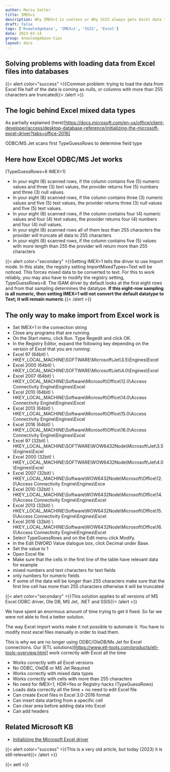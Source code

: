 ```yaml
---
author: Maria Salter
title: IMEX=1
description: Why IMEX=1 is useless or Why SSIS always gets Excel data types wrong
draft: false
tags: ['Knowledgebase', 'IMEX=1', 'SSIS', 'Excel']
date: 2023-03-14
group: knowledgebase-tips
layout: docs
---
```


## Solving problems with loading data from Excel files into databases

{{< alert color="success" >}}Common problem: trying to load the data from Excel file half of the data is coming as nulls, or columns with more than 255 characters are truncated{{< /alert >}}

## The logic behind Excel mixed data types

As partially explained (here)[https://docs.microsoft.com/en-us/office/client-developer/access/desktop-database-reference/initializing-the-microsoft-excel-driver?tabs=office-2016]

ODBC/MS Jet scans first TypeGuessRows to determine field type

## Here how Excel ODBC/MS Jet works

(TypeGuessRows=8 IMEX=1)

- In your eight (8) scanned rows, if the column contains five (5) numeric values and three (3) text values, the provider returns five (5) numbers and three (3) null values.
- In your eight (8) scanned rows, if the column contains three (3) numeric values and five (5) text values, the provider returns three (3) null values and five (5) text values.
- In your eight (8) scanned rows, if the column contains four (4) numeric values and four (4) text values, the provider returns four (4) numbers and four (4) null values.
- In your eight (8) scanned rows all of them less than 255 characters the provider will truncate all data to 255 characters
- In your eight (8) scanned rows, if the column contains five (5) values with more length than 255 the provider will return more than 255 characters

{{< alert color="secondary" >}}Setting IMEX=1 tells the driver to use Import mode. In this state, the registry setting ImportMixedTypes=Text will be noticed. This forces mixed data to be converted to text. For this to work reliably, you may also have to modify the registry setting, TypeGuessRows=8. The ISAM driver by default looks at the first eight rows and from that sampling determines the datatype. **If this eight-row sampling is all numeric, then setting IMEX=1 will not convert the default datatype to Text; it will remain numeric**.{{< /alert >}}

## The only way to make import from Excel work is

- Set IMEX=1 in the connection string
- Close any programs that are running.
- On the Start menu, click Run. Type Regedit and click OK.
- In the Registry Editor, expand the following key depending on the version of Excel that you are running:
- Excel 97 (64bit) \\ HKEY_LOCAL_MACHINE\SOFTWARE\Microsoft\Jet\3.5\Engines\Excel
- Excel 2000 (64bit) \\ HKEY_LOCAL_MACHINE\SOFTWARE\Microsoft\Jet\4.0\Engines\Excel
- Excel 2007 (64bit) \\ HKEY_LOCAL_MACHINE\Software\Microsoft\Office\12.0\Access Connectivity Engine\Engines\Excel
- Excel 2010 (64bit) \\ HKEY_LOCAL_MACHINE\Software\Microsoft\Office\14.0\Access Connectivity Engine\Engines\Excel
- Excel 2013 (64bit) \\ HKEY_LOCAL_MACHINE\Software\Microsoft\Office\15.0\Access Connectivity Engine\Engines\Excel
- Excel 2016 (64bit) \\ HKEY_LOCAL_MACHINE\Software\Microsoft\Office\16.0\Access Connectivity Engine\Engines\Excel
- Excel 97 (32bit) \\ HKEY_LOCAL_MACHINE\SOFTWARE\WOW6432Node\Microsoft\Jet\3.5\Engines\Excel
- Excel 2000 (32bit) \\ HKEY_LOCAL_MACHINE\SOFTWARE\WOW6432Node\Microsoft\Jet\4.0\Engines\Excel
- Excel 2007 (32bit) \\ HKEY_LOCAL_MACHINE\Software\WOW6432Node\Microsoft\Office\12.0\Access Connectivity Engine\Engines\Exce
- Excel 2010 (32bit) \\ HKEY_LOCAL_MACHINE\Software\WOW6432Node\Microsoft\Office\14.0\Access Connectivity Engine\Engines\Excel
- Excel 2013 (32bit) \\ HKEY_LOCAL_MACHINE\Software\WOW6432Node\Microsoft\Office\15.0\Access Connectivity Engine\Engines\Excel
- Excel 2016 (32bit) \\ HKEY_LOCAL_MACHINE\Software\WOW6432Node\Microsoft\Office\16.0\Access Connectivity Engine\Engines\Excel
- Select TypeGuessRows and on the Edit menu click Modify.
- In the Edit DWORD Value dialogue box, click Decimal under Base.
- Set the value to 1
- Open Excel file
- Make sure that the cells in the first line of the table have relevant data for example
- mixed numbers and text characters for text fields
- only numbers for numeric fields
- If some of the data will be longer than 255 characters make sure that the first line cell has more than 255 characters otherwise it will be truncated

{{< alert color="secondary" >}}This solution applies to all versions of MS Excel ODBC driver, Ole DB, MS Jet, .NET and SSIS{{< /alert >}}

We have spent an enormous amount of time trying to get it fixed. So far we were not able to find a better solution.

The way Excel import works make it not possible to automate it. You have to modify most excel files manually in order to load them.

This is why we are no longer using ODBC/OleDB/Ms Jet for Excel connections. Our (ETL solutions)[https://www.etl-tools.com/products/etl-tools-overview.html] work correctly with Excel all the time

- Works correctly with all Excel versions
- No ODBC, OleDB or MS Jet Required
- Works correctly with mixed data types
- Works correctly with cells with more than 255 characters
- No need for IMEX=1, HDR=Yes or Registry hacks (TypeGuessRows)
- Loads data correctly all the time + no need to edit Excel file
- Can create Excel files in Excel 3.0-2016 format
- Can insert data starting from a specific cell
- Can clear area before adding data into Excel
- Can add headers

## Related Microsoft KB

- [Initializing the Microsoft Excel driver](https://docs.microsoft.com/en-us/office/client-developer/access/desktop-database-reference/initializing-the-microsoft-excel-driver?tabs=office-2016)

{{< alert color="success" >}}This is a very old article, but today (2023) it is still relevant{{< /alert >}}

{{< aetl >}}
